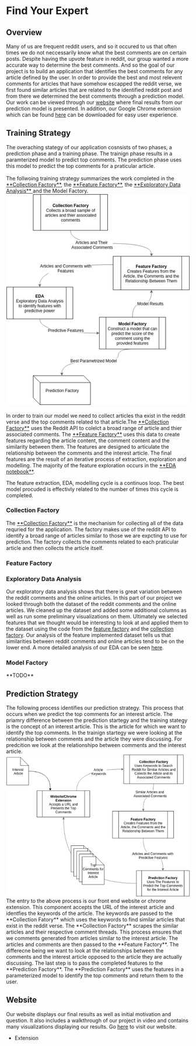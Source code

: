 <h1>Find Your Expert</h1>

<h2>Overview</h2>

Many of us are frequent reddit users, and so it occured to us that often times we do not neccessarily know what the best comments are on certain posts. Despite having the upvote feature in reddit, our group wanted a more accurate way to determine the best comments. And so the goal of our project is to build an application that identifies the best comments for any article defined by the user. In order to provide the best and most relevent comments for articles that have somehow escapped the reddit verse, we first found similar articles that are related to the identified reddit post and from there we determined the best comments through a prediction model. Our work can be viewed through our <a href="http://ukeeem.github.io/CS109-Project-//">website</a> where final results from our prediction model is presented. In addition, our Google Chrome extension which can be found <a href="http://ukeeem.github.io/CS109-Project-//extension/">here</a> can be downloaded for easy user experience. 

<h2>Training Strategy</h2>
The overaching stategy of our application cosnsists of two phases, a prediction phase and a training phase. The trainign phase results in a paramterized model to predict top comments. The prediction phase uses this model to predict the top comments for a praticular article.
<br>
<br>
The follwoing training strategy summarizes the work completed in the <a href="https://github.com/UKeeeM/CS109-Project-/blob/master/Collection%20Factory.ipynb">**Collection Factory**</a>, the <a href="https://github.com/UKeeeM/CS109-Project-/blob/master/Feature%20Factory.ipynb">**Feature Factory**</a>, the <a href="https://github.com/UKeeeM/CS109-Project-/blob/master/EDA.ipynb">**Exploratory Data Analysis** </a> and the Model Factory.

<img src="TrainingStrat.png">
<br>
<br>
In order to train our model we need to collect articles tha exist in the reddit verse and the top comments related to that article.The <a href="https://github.com/UKeeeM/CS109-Project-/blob/master/Collection%20Factory.ipynb">**Collection Factory**</a> uses the Reddit API to colelct a broad range of article and thier associated comments. The <a href="https://github.com/UKeeeM/CS109-Project-/blob/master/Feature%20Factory.ipynb">**Feature Factory**</a> uses this data to create features regarding the article content, the comment content and the similarity between them. The features are designed to articulate the relationship between the comments and the interest article. The final features are the result of an iterative process of extraction, exploration and modelling. The majority of the feature exploration occurs in the <a href="https://github.com/UKeeeM/CS109-Project-/blob/master/EDA.ipynb"> **EDA notebook**</a>. 

The feature extraction, EDA, modelling cycle is a continuos loop. The best model procuded is effectivly related to the number of times this cycle is completed.

<h3>Collection Factory</h3>
The <a href="https://github.com/UKeeeM/CS109-Project-/blob/master/Collection%20Factory.ipynb">**Collection Factory**</a> is the mechanism for collecting all of the data requried for the application. The factory makes use of the reddit API to identify a broad range of articles similar to those we are expcting to use for prediction. The factory collects the comments related to each praticular article and then collects the article itself. 


<h3>Feature Factory</h3>


<h3>Exploratory Data Analysis</h3>
Our exploratory data analysis shows that there is great variation between the reddit comments and the online articles. In this part of our project we looked through both the dataset of the reddit comments and the online articles. We cleaned up the dataset and added some additional columns as well as run some preliminary visualizations on them. Ultimately we selected features that we thought would be interesting to look at and applied them to the dataset using the code from the <a href="https://github.com/UKeeeM/CS109-Project-/blob/master/Feature%20Factory.ipynb">feature factory</a> and the <a href="https://github.com/UKeeeM/CS109-Project-/blob/master/Collection%20Factory.ipynb">collection factory</a>. Our analysis of the feature implemented dataset tells us that similarities between reddit comments and online articles tend to be on the lower end. A more detailed analysis of our EDA can be seen <a href="https://github.com/UKeeeM/CS109-Project-/blob/master/EDA.ipynb">here</a>.

<h3>Model Factory</h3>
**TODO**


<h2>Prediction Strategy</h2>
The following process identifies our prediction strategy. This process that occurs when we predict the top comments for an interest article. The priamry difference between the prediction startegy and the training stategy is the concept of an interest article. This is the article for which we want to identify the top comments. In the trainign startegy we were looking at the relationship between comments and the article they were discussing. For predcition we look at the relationshipo between comments and the interest article. 

<img src="PredictionStrat.png">
<br>
The entry to the above process is our front end website or chrome extension. This component accepts the URL of the interest article and identfies the keywords of the article. The keywords are passed to the **Collection Fatory** which uses the keywords to find similar articles that exist in the reddit verse. The **Collection Factory** scrapes the similar articles and their respective comment threads. This process ensures that we comments generated from articles similar to the interest article. The articles and comments are then passed to the **Feature Factory**. The differecne being we want to look at the relationships between the comments and the interest article opposed to the article they are actually discussing. The last step is to pass the completed features to the **Prediction Factory**. The **Prediction Factory**  uses the features in a parameterized model to identify the top comments and return them to the user.


<h2>Website</h2>

Our website displays our final results as well as initial motivation and question. It also includes a walkthrough of our project in video and contains many visualizations displaying our results. Go <a href="http://ukeeem.github.io/CS109-Project-//">here</a> to visit our website.
* Extension